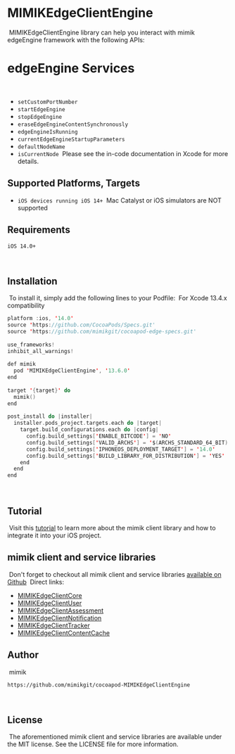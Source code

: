 # MIMIKEdgeClientEngine
​
 MIMIKEdgeClientEngine library can help you interact with mimik edgeEngine framework with the following APIs:
 
 # edgeEngine Services
​
 * `setCustomPortNumber`
 * `startEdgeEngine`
 * `stopEdgeEngine`
 * `eraseEdgeEngineContentSynchronously`
 * `edgeEngineIsRunning`
 * `currentEdgeEngineStartupParameters`
 * `defaultNodeName`
 * `isCurrentNode`
​
 Please see the in-code documentation in Xcode for more details.
​
​
## Supported Platforms, Targets
* `iOS devices running iOS 14+`
​
Mac Catalyst or iOS simulators are NOT supported
​
## Requirements
```
iOS 14.0+
```
​
## Installation
​
To install it, simply add the following lines to your Podfile:
​
For Xcode 13.4.x compatibility
​
```swift
platform :ios, '14.0'
source 'https://github.com/CocoaPods/Specs.git'
source 'https://github.com/mimikgit/cocoapod-edge-specs.git'
​
use_frameworks!
inhibit_all_warnings!
​
def mimik
  pod 'MIMIKEdgeClientEngine', '13.6.0'
end
​
target '{target}' do
  mimik()
end
​
post_install do |installer|
  installer.pods_project.targets.each do |target|
    target.build_configurations.each do |config|
      config.build_settings['ENABLE_BITCODE'] = 'NO'
      config.build_settings['VALID_ARCHS'] = '$(ARCHS_STANDARD_64_BIT)'
      config.build_settings['IPHONEOS_DEPLOYMENT_TARGET'] = '14.0'
      config.build_settings['BUILD_LIBRARY_FOR_DISTRIBUTION'] = 'YES'
    end
  end
end
```
​
​
## Tutorial
​
Visit this [tutorial](https://devdocs.mimik.com/tutorials/03-index) to learn more about the mimik client library and how to integrate it into your iOS project.
​
## mimik client and service libraries
​
Don't forget to checkout all mimik client and service libraries [available on Github](https://github.com/search?q=cocoapod-MIMIKEdgeClient)
​
Direct links:
 
 * [MIMIKEdgeClientCore](https://github.com/mimikgit/cocoapod-MIMIKEdgeClientCore)
 * [MIMIKEdgeClientUser](https://github.com/mimikgit/cocoapod-MIMIKEdgeClientUser)
 * [MIMIKEdgeClientAssessment](https://github.com/mimikgit/cocoapod-MIMIKEdgeClientAssessment)
 * [MIMIKEdgeClientNotification](https://github.com/mimikgit/cocoapod-MIMIKEdgeClientNotification)
 * [MIMIKEdgeClientTracker](https://github.com/mimikgit/cocoapod-MIMIKEdgeClientTracker)
 * [MIMIKEdgeClientContentCache](https://github.com/mimikgit/cocoapod-MIMIKEdgeClientContentCache)
​
## Author
​
mimik
```
https://github.com/mimikgit/cocoapod-MIMIKEdgeClientEngine
```
​
## License
​
The aforementioned mimik client and service libraries are available under the MIT license. See the LICENSE file for more information.

